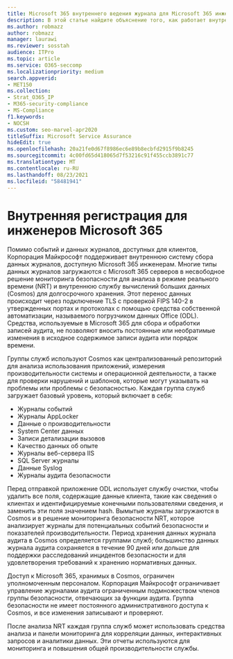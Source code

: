 ```yaml
---
title: Microsoft 365 внутреннего ведения журнала для Microsoft 365 инженерии
description: В этой статье найдите объяснение того, как работает внутренний журнал для Microsoft 365 инженерных групп.
ms.author: robmazz
author: robmazz
manager: laurawi
ms.reviewer: sosstah
audience: ITPro
ms.topic: article
ms.service: O365-seccomp
ms.localizationpriority: medium
search.appverid:
- MET150
ms.collection:
- Strat_O365_IP
- M365-security-compliance
- MS-Compliance
f1.keywords:
- NOCSH
ms.custom: seo-marvel-apr2020
titleSuffix: Microsoft Service Assurance
hideEdit: true
ms.openlocfilehash: 20a21fe0d67f8986ec6e89b8ecbfd2915f9b8245
ms.sourcegitcommit: 4c00fd65d418065d7f53216c91f455ccb3891c77
ms.translationtype: MT
ms.contentlocale: ru-RU
ms.lasthandoff: 08/23/2021
ms.locfileid: "58481941"
---
```

# <a name="internal-logging-for-microsoft-365-engineering"></a>Внутренняя регистрация для инженеров Microsoft 365

Помимо событий и данных журналов, доступных для клиентов, Корпорация Майкрософт поддерживает внутреннюю систему сбора данных журналов, доступную Microsoft 365 инженерам. Многие типы данных журналов загружаются с Microsoft 365 серверов в несвободное решение мониторинга безопасности для анализа в режиме реального времени (NRT) и внутреннюю службу вычислений больших данных (Cosmos) для долгосрочного хранения. Этот перенос данных происходит через подключение TLS с проверкой FIPS 140-2 в утвержденных портах и протоколах с помощью средства собственной автоматизации, называемого погрузчиком данных Office (ODL). Средства, используемые в Microsoft 365 для сбора и обработки записей аудита, не позволяют вносить постоянные или необратимые изменения в исходное содержимое записи аудита или порядок времени.

Группы служб используют Cosmos как централизованный репозиторий для анализа использования приложений, измерения производительности системы и операционной деятельности, а также для проверки нарушений и шаблонов, которые могут указывать на проблемы или проблемы с безопасностью. Каждая группа служб загружает базовый уровень, который включает в себя:

- Журналы событий
- Журналы AppLocker
- Данные о производительности
- System Center данных
- Записи детализации вызовов
- Качество данных об опыте
- Журналы веб-сервера IIS
- SQL Server журналы
- Данные Syslog
- Журналы аудита безопасности

Перед отправкой приложение ODL использует службу очистки, чтобы удалить все поля, содержащие данные клиента, такие как сведения о клиентах и идентифицируемые конечными пользователями сведения, и заменить эти поля значением hash. Вымытые журналы загружаются в Cosmos и в решение мониторинга безопасности NRT, которое анализирует журналы для потенциальных событий безопасности и показателей производительности. Период хранения данных журнала аудита в Cosmos определяется группами служб; большинство данных журнала аудита сохраняется в течение 90 дней или дольше для поддержки расследований инцидентов безопасности и для удовлетворения требований к хранению нормативных данных.

Доступ к Microsoft 365, хранимых в Cosmos, ограничен уполномоченным персоналом. Корпорация Майкрософт ограничивает управление журналами аудита ограниченным подмножеством членов группы безопасности, отвечающих за функции аудита. Группа безопасности не имеет постоянного административного доступа к Cosmos, и все изменения записывают и проверяют.

После анализа NRT каждая группа служб может использовать средства анализа и панели мониторинга для корреляции данных, интерактивных запросов и аналитики данных. Эти отчеты используются для мониторинга и повышения общей производительности службы.
